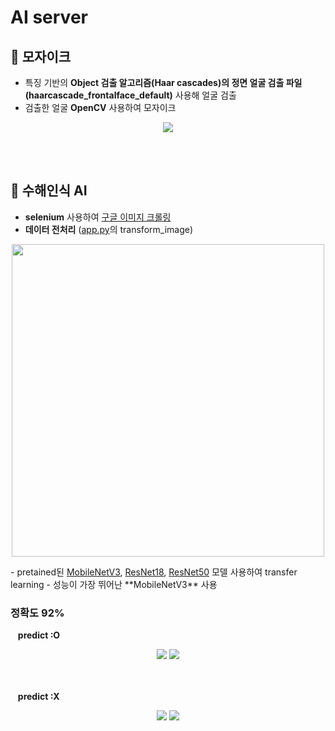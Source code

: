 # AI server
## 👨 모자이크 
- 특징 기반의 **Object 검출 알고리즘(Haar cascades)의 정면 얼굴 검출 파일(haarcascade_frontalface_default)** 사용해 얼굴 검출 
- 검출한 얼굴 **OpenCV** 사용하여 모자이크 <br>
<p align="center"><img src="https://user-images.githubusercontent.com/76814748/205234577-f7c342ed-0d36-4438-80dd-5c4887278b77.png" ></p>
<br><br>

## 🌊 수해인식 AI
- **selenium** 사용하여 <a href = "https://github.com/gooddeLink/Flask/blob/main/jupyter_notebooks/%EA%B5%AC%EA%B8%80_%EC%9D%B4%EB%AF%B8%EC%A7%80_%ED%81%AC%EB%A1%A4%EB%A7%81.ipynb"> 구글 이미지 크롤링</a>
- **데이터 전처리** (<a href = "https://github.com/gooddeLink/Flask/blob/main/app.py">app.py</a>의 transform_image)
<p align="center"> <img src="https://user-images.githubusercontent.com/101400650/205248617-eb334006-5a48-4935-8622-d21e650321a8.png" width="500"></p>
- pretained된 <a href = "https://github.com/gooddeLink/Flask/blob/main/jupyter_notebooks/mobilenetv3_train.ipynb">MobileNetV3</a>, <a href = "https://github.com/gooddeLink/Flask/blob/main/jupyter_notebooks/resnet18_train.ipynb">ResNet18</a>, <a href = "https://github.com/gooddeLink/Flask/blob/main/jupyter_notebooks/pytorch_project_resnet50.ipynb">ResNet50</a> 모델 사용하여 transfer learning
- 성능이 가장 뛰어난 **MobileNetV3** 사용 <br>

### 정확도 92%
&nbsp;&nbsp;&nbsp;**predict :O**<br>
<div align="center">
<img src="https://user-images.githubusercontent.com/76814748/205241624-52127eda-52f6-4b42-a49b-417c1b6d59f3.png" >
<img src="https://user-images.githubusercontent.com/76814748/205241951-274dc51b-ddf4-41e1-8977-17323b0191f7.png" >
</div>
<br><br>

&nbsp;&nbsp;&nbsp;**predict :X**<br>
<div align="center">
<img src="https://user-images.githubusercontent.com/76814748/205244212-2d390bad-8e3e-482b-b111-1d9b2fc21129.png" >
<img src="https://user-images.githubusercontent.com/76814748/205239648-88c38e5e-42cd-413d-a514-8d3bfbbb8df2.png" >
</div>
